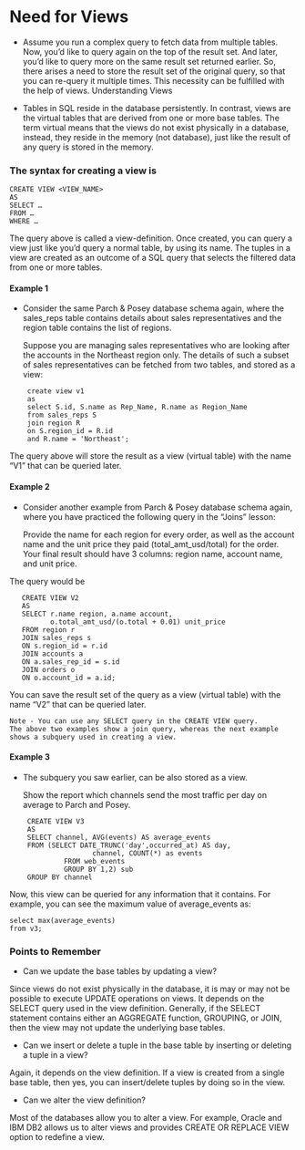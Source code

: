# Need for Views
- Assume you run a complex query to fetch data from multiple tables. Now, you’d like to query again on the top of the result set. And later, you’d like to query more on the same result set returned earlier. So, there arises a need to store the result set of the original query, so that you can re-query it multiple times. This necessity can be fulfilled with the help of views.
Understanding Views

- Tables in SQL reside in the database persistently. In contrast, views are the virtual tables that are derived from one or more base tables. The term virtual means that the views do not exist physically in a database, instead, they reside in the memory (not database), just like the result of any query is stored in the memory.

### The syntax for creating a view is

    CREATE VIEW <VIEW_NAME>
    AS
    SELECT …
    FROM …
    WHERE …

The query above is called a view-definition. Once created, you can query a view just like you’d query a normal table,
by using its name.
The tuples in a view are created as an outcome of a SQL query that selects the filtered data from one or more tables. 


#### Example 1
- Consider the same Parch & Posey database schema again, where the sales_reps table contains details about sales representatives and the region table contains the list of regions.

    Suppose you are managing sales representatives who are looking after the accounts in the Northeast region only. The details of such a subset of sales representatives can be fetched from two tables, and stored as a view:

       create view v1
       as
       select S.id, S.name as Rep_Name, R.name as Region_Name
       from sales_reps S
       join region R
       on S.region_id = R.id
       and R.name = 'Northeast';

The query above will store the result as a view (virtual table) with the name “V1” that can be queried later.

#### Example 2 
- Consider another example from Parch & Posey database schema again, where you have practiced the following query in the “Joins” lesson:

    Provide the name for each region for every order, as well as the account name and the unit price they paid (total_amt_usd/total) for the order. Your final result should have 3 columns: region name, account name, and unit price.

The query would be

       CREATE VIEW V2
       AS
       SELECT r.name region, a.name account, 
              o.total_amt_usd/(o.total + 0.01) unit_price
       FROM region r
       JOIN sales_reps s
       ON s.region_id = r.id
       JOIN accounts a
       ON a.sales_rep_id = s.id
       JOIN orders o
       ON o.account_id = a.id;

You can save the result set of the query as a view (virtual table) with the name “V2” that can be queried later.

    Note - You can use any SELECT query in the CREATE VIEW query.
    The above two examples show a join query, whereas the next example shows a subquery used in creating a view.

#### Example 3
- The subquery you saw earlier, can be also stored as a view.

    Show the report which channels send the most traffic per day on average to Parch and Posey.

       CREATE VIEW V3
       AS
       SELECT channel, AVG(events) AS average_events
       FROM (SELECT DATE_TRUNC('day',occurred_at) AS day,
                       channel, COUNT(*) as events
                FROM web_events 
                GROUP BY 1,2) sub
       GROUP BY channel

Now, this view can be queried for any information that it contains. For example, you can see the maximum value of average_events as:

    select max(average_events)
    from v3;

### Points to Remember

- Can we update the base tables by updating a view?

Since views do not exist physically in the database, it is may or may not be possible to execute UPDATE operations on views. 
It depends on the SELECT query used in the view definition. Generally,
if the SELECT statement contains either an AGGREGATE function, GROUPING, or JOIN, then the view may not update the underlying base tables.

- Can we insert or delete a tuple in the base table by inserting or deleting a tuple in a view?

Again, it depends on the view definition. If a view is created from a single base table, then yes, you can insert/delete tuples by doing so in the view.

- Can we alter the view definition?

Most of the databases allow you to alter a view. 
For example, Oracle and IBM DB2 allows us to alter views and provides CREATE OR REPLACE VIEW option to redefine a view.
